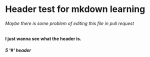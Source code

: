 # Header test for mkdown learning

###### Maybe there is some problem of editing this file in pull request

#### I just wanna see what the header is.

##### 5 '#' header
